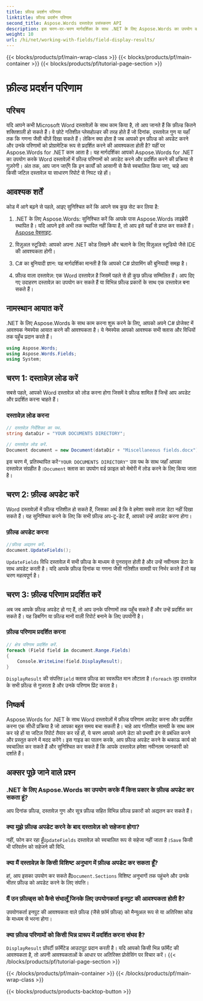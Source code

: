 ```yaml
---
title: फ़ील्ड प्रदर्शन परिणाम
linktitle: फ़ील्ड प्रदर्शन परिणाम
second_title: Aspose.Words दस्तावेज़ प्रसंस्करण API
description: इस चरण-दर-चरण मार्गदर्शिका के साथ .NET के लिए Aspose.Words का उपयोग करके Word दस्तावेज़ों में फ़ील्ड परिणामों को अपडेट और प्रदर्शित करना सीखें। दस्तावेज़ कार्यों को स्वचालित करने के लिए बिल्कुल सही।
weight: 10
url: /hi/net/working-with-fields/field-display-results/
---
```


{{< blocks/products/pf/main-wrap-class >}}
{{< blocks/products/pf/main-container >}}
{{< blocks/products/pf/tutorial-page-section >}}

# फ़ील्ड प्रदर्शन परिणाम

## परिचय

यदि आपने कभी Microsoft Word दस्तावेज़ों के साथ काम किया है, तो आप जानते हैं कि फ़ील्ड कितने शक्तिशाली हो सकते हैं। वे छोटे गतिशील प्लेसहोल्डर की तरह होते हैं जो दिनांक, दस्तावेज़ गुण या यहाँ तक कि गणना जैसी चीज़ें दिखा सकते हैं। लेकिन क्या होता है जब आपको इन फ़ील्ड को अपडेट करने और उनके परिणामों को प्रोग्रामेटिक रूप से प्रदर्शित करने की आवश्यकता होती है? यहीं पर Aspose.Words for .NET काम आता है। यह मार्गदर्शिका आपको Aspose.Words for .NET का उपयोग करके Word दस्तावेज़ों में फ़ील्ड परिणामों को अपडेट करने और प्रदर्शित करने की प्रक्रिया से गुज़रेगी। अंत तक, आप जान जाएँगे कि इन कार्यों को आसानी से कैसे स्वचालित किया जाए, चाहे आप किसी जटिल दस्तावेज़ या साधारण रिपोर्ट से निपट रहे हों।

## आवश्यक शर्तें

कोड में आगे बढ़ने से पहले, आइए सुनिश्चित करें कि आपने सब कुछ सेट कर लिया है:

1. .NET के लिए Aspose.Words: सुनिश्चित करें कि आपके पास Aspose.Words लाइब्रेरी स्थापित है। यदि आपने इसे अभी तक स्थापित नहीं किया है, तो आप इसे यहाँ से प्राप्त कर सकते हैं।[Aspose वेबसाइट](https://releases.aspose.com/words/net/).

2. विज़ुअल स्टूडियो: आपको अपना .NET कोड लिखने और चलाने के लिए विज़ुअल स्टूडियो जैसे IDE की आवश्यकता होगी।

3. C# का बुनियादी ज्ञान: यह मार्गदर्शिका मानती है कि आपको C# प्रोग्रामिंग की बुनियादी समझ है।

4. फ़ील्ड वाला दस्तावेज़: एक Word दस्तावेज़ है जिसमें पहले से ही कुछ फ़ील्ड सम्मिलित हैं। आप दिए गए उदाहरण दस्तावेज़ का उपयोग कर सकते हैं या विभिन्न फ़ील्ड प्रकारों के साथ एक दस्तावेज़ बना सकते हैं।

## नामस्थान आयात करें

.NET के लिए Aspose.Words के साथ काम करना शुरू करने के लिए, आपको अपने C# प्रोजेक्ट में आवश्यक नेमस्पेस आयात करने की आवश्यकता है। ये नेमस्पेस आपको आवश्यक सभी क्लास और विधियों तक पहुँच प्रदान करते हैं।

```csharp
using Aspose.Words;
using Aspose.Words.Fields;
using System;
```

## चरण 1: दस्तावेज़ लोड करें

सबसे पहले, आपको Word दस्तावेज़ को लोड करना होगा जिसमें वे फ़ील्ड शामिल हैं जिन्हें आप अपडेट और प्रदर्शित करना चाहते हैं।

### दस्तावेज़ लोड करना

```csharp
// दस्तावेज़ निर्देशिका का पथ.
string dataDir = "YOUR DOCUMENTS DIRECTORY";

// दस्तावेज़ लोड करें.
Document document = new Document(dataDir + "Miscellaneous fields.docx");
```

 इस चरण में, प्रतिस्थापित करें`"YOUR DOCUMENTS DIRECTORY"` उस पथ के साथ जहाँ आपका दस्तावेज़ संग्रहीत है।`Document` क्लास का उपयोग वर्ड फ़ाइल को मेमोरी में लोड करने के लिए किया जाता है।

## चरण 2: फ़ील्ड अपडेट करें

Word दस्तावेज़ों में फ़ील्ड गतिशील हो सकते हैं, जिसका अर्थ है कि वे हमेशा सबसे ताज़ा डेटा नहीं दिखा सकते हैं। यह सुनिश्चित करने के लिए कि सभी फ़ील्ड अप-टू-डेट हैं, आपको उन्हें अपडेट करना होगा।

### फ़ील्ड अपडेट करना

```csharp
//फ़ील्ड अद्यतन करें.
document.UpdateFields();
```

`UpdateFields` विधि दस्तावेज़ में सभी फ़ील्ड के माध्यम से पुनरावृत्त होती है और उन्हें नवीनतम डेटा के साथ अपडेट करती है। यदि आपके फ़ील्ड दिनांक या गणना जैसी गतिशील सामग्री पर निर्भर करते हैं तो यह चरण महत्वपूर्ण है।

## चरण 3: फ़ील्ड परिणाम प्रदर्शित करें

अब जब आपके फ़ील्ड अपडेट हो गए हैं, तो आप उनके परिणामों तक पहुँच सकते हैं और उन्हें प्रदर्शित कर सकते हैं। यह डिबगिंग या फ़ील्ड मानों वाली रिपोर्ट बनाने के लिए उपयोगी है।

### फ़ील्ड परिणाम प्रदर्शित करना

```csharp
// क्षेत्र परिणाम प्रदर्शित करें.
foreach (Field field in document.Range.Fields)
{
    Console.WriteLine(field.DisplayResult);
}
```

`DisplayResult` की संपत्ति`Field` क्लास फ़ील्ड का स्वरूपित मान लौटाता है।`foreach` लूप दस्तावेज़ के सभी फ़ील्ड से गुजरता है और उनके परिणाम प्रिंट करता है।

## निष्कर्ष

Aspose.Words for .NET के साथ Word दस्तावेज़ों में फ़ील्ड परिणाम अपडेट करना और प्रदर्शित करना एक सीधी प्रक्रिया है जो आपका बहुत समय बचा सकती है। चाहे आप गतिशील सामग्री के साथ काम कर रहे हों या जटिल रिपोर्ट तैयार कर रहे हों, ये चरण आपको अपने डेटा को प्रभावी ढंग से प्रबंधित करने और प्रस्तुत करने में मदद करेंगे। इस गाइड का पालन करके, आप फ़ील्ड अपडेट करने के थकाऊ कार्य को स्वचालित कर सकते हैं और सुनिश्चित कर सकते हैं कि आपके दस्तावेज़ हमेशा नवीनतम जानकारी को दर्शाते हैं।

## अक्सर पूछे जाने वाले प्रश्न

### .NET के लिए Aspose.Words का उपयोग करके मैं किस प्रकार के फ़ील्ड अपडेट कर सकता हूं?  
आप दिनांक फ़ील्ड, दस्तावेज़ गुण और सूत्र फ़ील्ड सहित विभिन्न फ़ील्ड प्रकारों को अद्यतन कर सकते हैं।

### क्या मुझे फ़ील्ड अपडेट करने के बाद दस्तावेज़ को सहेजना होगा?  
 नहीं, फोन कर रहा हूँ`UpdateFields` दस्तावेज़ को स्वचालित रूप से सहेजा नहीं जाता है।`Save` किसी भी परिवर्तन को सहेजने की विधि.

### क्या मैं दस्तावेज़ के किसी विशिष्ट अनुभाग में फ़ील्ड अपडेट कर सकता हूँ?  
 हां, आप इसका उपयोग कर सकते हैं`Document.Sections` विशिष्ट अनुभागों तक पहुंचने और उनके भीतर फ़ील्ड को अपडेट करने के लिए संपत्ति।

### मैं उन फ़ील्ड्स को कैसे संभालूँ जिनके लिए उपयोगकर्ता इनपुट की आवश्यकता होती है?  
उपयोगकर्ता इनपुट की आवश्यकता वाले फ़ील्ड (जैसे फ़ॉर्म फ़ील्ड) को मैन्युअल रूप से या अतिरिक्त कोड के माध्यम से भरना होगा।

### क्या फ़ील्ड परिणामों को किसी भिन्न प्रारूप में प्रदर्शित करना संभव है?  
`DisplayResult` प्रॉपर्टी फ़ॉर्मेटेड आउटपुट प्रदान करती है। यदि आपको किसी भिन्न फ़ॉर्मेट की आवश्यकता है, तो अपनी आवश्यकताओं के आधार पर अतिरिक्त प्रोसेसिंग पर विचार करें।
{{< /blocks/products/pf/tutorial-page-section >}}

{{< /blocks/products/pf/main-container >}}
{{< /blocks/products/pf/main-wrap-class >}}

{{< blocks/products/products-backtop-button >}}
